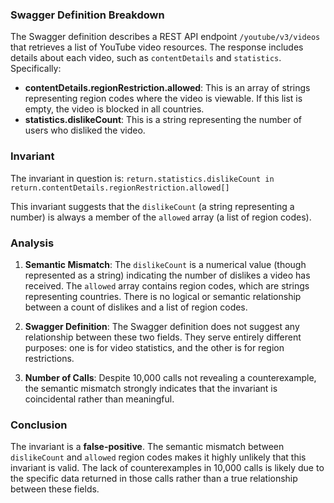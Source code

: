 ### Swagger Definition Breakdown

The Swagger definition describes a REST API endpoint `/youtube/v3/videos` that retrieves a list of YouTube video resources. The response includes details about each video, such as `contentDetails` and `statistics`. Specifically:

- **contentDetails.regionRestriction.allowed**: This is an array of strings representing region codes where the video is viewable. If this list is empty, the video is blocked in all countries.
- **statistics.dislikeCount**: This is a string representing the number of users who disliked the video.

### Invariant

The invariant in question is: `return.statistics.dislikeCount in return.contentDetails.regionRestriction.allowed[]`

This invariant suggests that the `dislikeCount` (a string representing a number) is always a member of the `allowed` array (a list of region codes).

### Analysis

1. **Semantic Mismatch**: The `dislikeCount` is a numerical value (though represented as a string) indicating the number of dislikes a video has received. The `allowed` array contains region codes, which are strings representing countries. There is no logical or semantic relationship between a count of dislikes and a list of region codes.

2. **Swagger Definition**: The Swagger definition does not suggest any relationship between these two fields. They serve entirely different purposes: one is for video statistics, and the other is for region restrictions.

3. **Number of Calls**: Despite 10,000 calls not revealing a counterexample, the semantic mismatch strongly indicates that the invariant is coincidental rather than meaningful.

### Conclusion

The invariant is a **false-positive**. The semantic mismatch between `dislikeCount` and `allowed` region codes makes it highly unlikely that this invariant is valid. The lack of counterexamples in 10,000 calls is likely due to the specific data returned in those calls rather than a true relationship between these fields.

